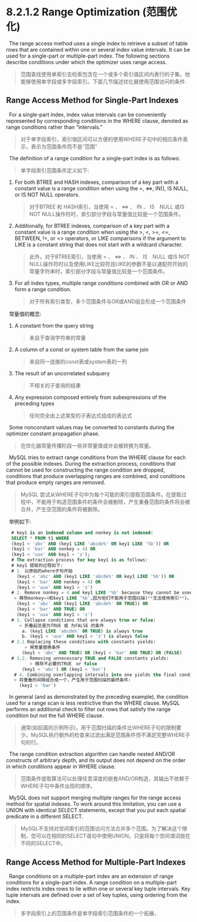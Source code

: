 # 8.2.1.2 Range Optimization (范围优化)
&nbsp;&nbsp;The range access method uses a single index to retrieve a subset of table rows that are contained within one or several index value intervals. It can be used for a single-part or multiple-part index. The following sections describe conditions under which the optimizer uses range access.
> 范围查找使用单索引去检索包含在一个或多个索引值区间内表行的子集。他能够使用单字段或多字段索引。下面几节描述优化器使用范围访问的条件.

## Range Access Method for Single-Part Indexes
&nbsp;&nbsp;For a single-part index, index value intervals can be conveniently represented by corresponding conditions in the WHERE clause, denoted as range conditions rather than “intervals.”
> 对于单字段索引，索引值区间可以方便的使用WHERE子句中的相应条件表示，表示为范围条件而不是“范围”

&nbsp;&nbsp;The definition of a range condition for a single-part index is as follows:
> 单字段索引范围条件定义如下:
1. For both BTREE and HASH indexes, comparison of a key part with a constant value is a range condition when using the =, <=>, IN(), IS NULL, or IS NOT NULL operators.
   > 对于BTREE 和 HASH索引，当使用 = 、 <=> 、 IN 、 IS　NULL 或IS NOT NULL操作符时，索引部分字段与常量值比较是一个范围条件。
2. Additionally, for BTREE indexes, comparison of a key part with a constant value is a range condition when using the >, <, >=, <=, BETWEEN, !=, or <> operators, or LIKE comparisons if the argument to LIKE is a constant string that does not start with a wildcard character.
   > 此外，对于BTREE索引，当使用 = 、 <=> 、 IN 、 IS　NULL 或IS NOT NULL操作符时以及使用LIKE比较符且LIKE的参数不是以通配符开始的常量字符串时，索引部分字段与常量值比较是一个范围条件。
3. For all index types, multiple range conditions combined with OR or AND form a range condition.
   > 对于所有索引类型，多个范围条件与OR或AND组合形成一个范围条件

&nbsp;&nbsp;常量值的概念:
1. A constant from the query string
   > 来自于查询字符串的常量
3. A column of a const or system table from the same join
   > 来自同一连接的const表或system表的一列
4. The result of an uncorrelated subquery
   > 不相关的子查询的结果
5. Any expression composed entirely from subexpressions of the preceding types
   > 任何完全由上述类型的子表达式组成的表达式

&nbsp;&nbsp;Some nonconstant values may be converted to constants during the optimizer constant propagation phase.
  > 在优化器常量传播阶段一些非常量值或许会被转换为常量。

&nbsp;&nbsp;MySQL tries to extract range conditions from the WHERE clause for each of the possible indexes. During the extraction process, conditions that cannot be used for constructing the range condition are dropped, conditions that produce overlapping ranges are combined, and conditions that produce empty ranges are removed.
> MySQL 尝试从WHERE子句中为每个可能的索引提取范围条件。在提取过程中，不能用于构造范围条件的条件会被删除，产生重叠范围的条件将会被合并，产生空范围的条件将被删除。

&nbsp;&nbsp;举例如下:
```sql
  # key1 is an indexed column and nonkey is not indexed:
  SELECT * FROM t1 WHERE
  (key1 < 'abc' AND (key1 LIKE 'abcde%' OR key1 LIKE '%b')) OR
  (key1 < 'bar' AND nonkey = 4) OR
  (key1 < 'uux' AND key1 > 'z');
  # The extraction process for key key1 is as follows:
  # key1 提取的过程如下: 
  # 1. 以原始的where子句开始
    (key1 < 'abc' AND (key1 LIKE 'abcde%' OR key1 LIKE '%b')) OR
    (key1 < 'bar' AND nonkey = 4) OR
    (key1 < 'uux' AND key1 > 'z')
  # 2. Remove nonkey = 4 and key1 LIKE '%b' because they cannot be used for a range  scan. The correct way to remove them is to replace them with TRUE, so that we do not miss any matching rows when doing the range scan. Replacing them with TRUE yields: 
   > 移除monkey=4和key1 LIKE '%b',因为他们不能用于范围扫描(**无法使用索引**)。移除他们的正确方法就是将他们替换为TRUE,所以在扫描行的时候不会错过任何行。用真正的结果代替他们:
    (key1 < 'abc' AND (key1 LIKE 'abcde%' OR TRUE)) OR
    (key1 < 'bar' AND TRUE) OR
    (key1 < 'uux' AND key1 > 'z')
  # 3. Collapse conditions that are always true or false:
     > 折叠起总是为TRUE 或 为FALSE 的条件
      a. (key1 LIKE 'abcde%' OR TRUE) is always true
      b. (key1 < 'uux' AND key1 > 'z') is always false
  # 3.1 Replacing these conditions with constants yields:
       > 用常量替换条件
      (key1 < 'abc' AND TRUE) OR (key1 < 'bar' AND TRUE) OR (FALSE)
  # 3.2. Removing unnecessary TRUE and FALSE constants yields:
         > 移除不必要的TRUE　or false
      (key1 < 'abc') OR (key1 < 'bar')
   # 4. Combining overlapping intervals into one yields the final condition to be used for the range scan:
   > 将重叠的间隔组合成一个，产生用于范围扫描的最终条件:
     (key1 < 'bar')
```
&nbsp;&nbsp;In general (and as demonstrated by the preceding example), the condition used for a range scan is less restrictive than the WHERE clause. MySQL performs an additional check to filter out rows that satisfy the range condition but not the full WHERE clause.
> 通常(如前面的示例所示)，用于范围扫描的条件比WHERE子句的限制要少。MySQL执行额外的检查来过滤出满足范围条件但不满足完整WHERE子句的行。

&nbsp;&nbsp;The range condition extraction algorithm can handle nested AND/OR constructs of arbitrary depth, and its output does not depend on the order in which conditions appear in WHERE clause.
> 范围条件提取算法可以处理任意深度的嵌套AND/OR构造，其输出不依赖于WHERE子句中条件出现的顺序。

&nbsp;&nbsp;MySQL does not support merging multiple ranges for the range access method for spatial indexes. To work around this limitation, you can use a UNION with identical SELECT statements, except that you put each spatial predicate in a different SELECT.
> MySQL不支持对空间索引的范围访问方法合并多个范围。为了解决这个限制，您可以在相同的SELECT语句中使用UNION，只是将每个空间谓词放在不同的SELECT中。

## Range Access Method for Multiple-Part Indexes
&nbsp;&nbsp;Range conditions on a multiple-part index are an extension of range conditions for a single-part index. A range condition on a multiple-part index restricts index rows to lie within one or several key tuple intervals. Key tuple intervals are defined over a set of key tuples, using ordering from the index.
> 多字段索引上的范围条件是单字段索引范围条件的一个拓展，